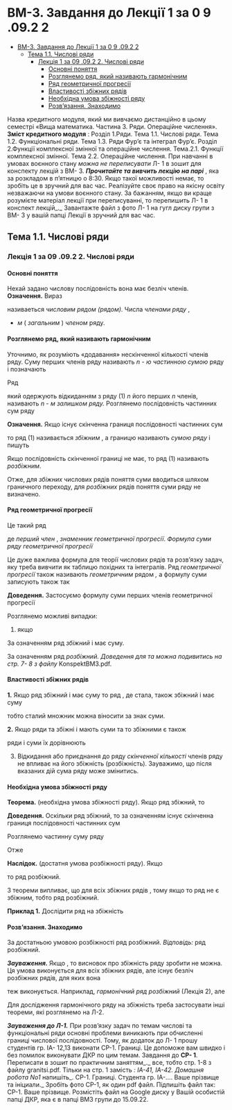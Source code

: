 # ВМ-3. Завдання до Лекції 1 за 0 9 .09.2 2

- [ВМ-3. Завдання до Лекції 1 за 0 9 .09.2 2](#вм-3-завдання-до-лекції-1-за-0-9-092-2)
  - [Тема 1.1. Числові ряди](#тема-11-числові-ряди)
    - [Лекція 1 за 09 .09.2 2. Числові ряди](#лекція-1-за-09-092-2-числові-ряди)
      - [Основні поняття](#основні-поняття)
      - [Розглянемо ряд, який називають гармонічним](#розглянемо-ряд-який-називають-гармонічним)
      - [Ряд геометричної прогресії](#ряд-геометричної-прогресії)
      - [Властивості збіжних рядів](#властивості-збіжних-рядів)
      - [Необхідна умова збіжності ряду](#необхідна-умова-збіжності-ряду)
      - [Розв’язання. Знаходимо](#розвязання-знаходимо)

Назва кредитного модуля, який ми вивчаємо дистанційно в цьому семестрі «Вища математика. Частина 3.
Ряди. Операційне числення». **Зміст кредитного модуля** :
Розділ 1.Ряди.
Тема 1.1. Числові ряди. Тема 1.2. Функціональні ряди. Тема 1.3. Ряди Фур’є та інтеграл Фур’є.
Розділ 2.Функції комплексної змінної та операційне числення.
Тема.2.1. Функції комплексної змінної. Тема 2.2. Операційне числення.
При навчанні в умовах воєнного стану _можна не переписувати_ Л- 1 в зошит для конспекту лекцій з ВМ- 3.
**_Прочитайте та вивчить лекцію на парі_** , яка за розкладом в п’ятницю о 8:30. Якщо такої можливості
немає, то зробіть це в зручний для вас час. Реалізуйте своє право на якісну освіту незважаючи на умови
воєнного стану.
За бажанням, якщо ви краще розумієте матеріал лекції при переписуванні, то перепишить Л- 1 в
конспект лекцій_._ Завантажте файл з фото Л- 1 на гугл диску групи з ВМ- 3 у вашій папці Лекції в
зручний для вас час.

## Тема 1.1. Числові ряди

### Лекція 1 за 09 .09.2 2. Числові ряди

#### Основні поняття

Нехай задано числову послідовність вона має безліч членів.
**Означення.** Вираз

називаеться _числовим рядом (рядом)._ Числа _членами ряду_ ,

- _м_ ( _загальним_ ) _членом_ ряду.

#### Розглянемо ряд, який називають гармонічним

Уточнимо, як розуміють «додавання» нескінченної кількості членів ряду.
Суму перших членів ряду називають _n_ - _ю частинною сумою_ ряду і позначають

Ряд

який одержують відкиданням з ряду (1) _n_ його перших _n_ членів, називають _n_ - _м залишком
ряду._
Розглянемо послідовність частинних сум ряду

**Означення.** Якщо існує скінченна границя послідовності частинних сум

то ряд (1) називається _збіжним_ , а границю називають _сумою ряду_ і пишуть

Якщо послідовність скінченної границі не має, то ряд (1) називають _розбіжним_.

Отже, для _збіжних_ числових рядів поняття суми вводиться шляхом граничного
переходу, для _розбіжних_ рядів поняття суми ряду не визначено.

#### Ряд геометричної прогресії

Це такий ряд

де _перший член_ , _знаменник геометричної прогресії_.
_Формула суми ряду геометричної прогресії_

Це дуже важлива формула для теорії числових рядів та розв’язку задач, яку треба вивчити
як таблицю похідних та інтегралів.
Ряд _геометричної прогресії_ також називають _геометричним_ рядом _,_ а формулу суми
записують також так

**Доведення.** Застосуємо формулу суми перших членів геометричної прогресії

Розглянемо можливі випадки:

1) якщо

За означенням ряд _збіжний_ і має суму.

За означенням ряд _розбіжний.
Доведення для та можна подивитись на стр. 7- 8 з файлу_ KonspektBM3.pdf.

#### Властивості збіжних рядів

**1.** Якщо ряд збіжний і має суму то ряд , де стала, також збіжний і
має суму

тобто сталий множник можна віносити за знак суми.

**2.** Якщо ряди та збіжні і мають суми та то збіжними є також

ряди і суми їх дорівнюють

3. Відкидання або приєднання до ряду _скінченної кількості_ членів ряду не впливає на
його збіжність (розбіжність).
Зауважимо, що після вказаних дій сума ряду може змінитись.

#### Необхідна умова збіжності ряду

**Теорема.** (необхідна умова збіжності ряду). Якщо ряд збіжний, то

**Доведення.** Оскільки ряд збіжний, то за означенням існує скінченна границя
послідовності частинних сум

Розглянемо частинну суму ряду

Отже

**Наслідок.** (достатня умова розбіжності ряду). Якщо

то ряд розбіжний.

З теореми випливає, що для всіх збіжних рядів , тому якщо
то ряд не є збіжним, тобто ряд розбіжний.

**Приклад 1.** Дослідити ряд на збіжність

#### Розв’язання. Знаходимо

За достатньою умовою розбіжності ряд розбіжний.
_Відповідь:_ ряд розбіжний.

**_Зауваження._** Якщо , то висновок про збіжність ряду зробити не можна. Ця
умова виконується для всіх збіжних рядів, але існує безліч розбіжних рядів, для яких вона

теж виконується. Наприклад, _гармонічний ряд розбіжний_ (Лекція 2), але

Для дослідження гармонічного ряду на збіжність треба застосувати інші теореми, які
розглянемо на Л-2.

**_Зауваження до Л-1._** При розв’язку задач по темам числові та функціональні ряди основні проблеми
виникають при обчисленні границі числової послідовності. Тому, як додаток до Л- 1 прошу студентів гр. ІА-
12,13 виконати СР-1. Границі. Це допоможе вам швидко і без помилок виконувати ДКР по цим темам.
Завдання до **СР- 1**.
Переписати в зошит по практичним заняттям_._ все, тобто стр. 1-8 з файлу granitsi.pdf.
Тільки на стр. 1 замість _: ІА-41, ІА-42. Домашня робота No1_ напишіть_.
СР-1. Границі.
Студента гр. ІА-....
Ваше прізвище та ініциали._
Зробіть фото СР-1, як один pdf файл. Підпишіть файл так: СР-1. Ваше прізвище.
Розмістіть файл на Google диску у Вашій особистій папці ДКР, яка є в папці ВМ3 групи до 15.09.22.
